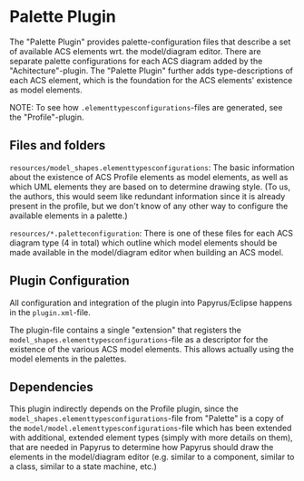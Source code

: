 # Palette Plugin
The "Palette Plugin" provides palette-configuration files that describe a set of available ACS elements wrt. the model/diagram editor. There are separate palette configurations for each ACS diagram added by the "Achitecture"-plugin. The "Palette Plugin" further adds type-descriptions of each ACS element, which is the foundation for the ACS elements' existence as model elements.

NOTE: To see how `.elementtypesconfigurations`-files are generated, see the "Profile"-plugin.


## Files and folders
`resources/model_shapes.elementtypesconfigurations`: The basic information about the existence of ACS Profile elements as model elements, as well as which UML elements they are based on to determine drawing style. (To us, the authors, this would seem like redundant information since it is already present in the profile, but we don't know of any other way to configure the available elements in a palette.)

`resources/*.paletteconfiguration`: There is one of these files for each ACS diagram type (4 in total) which outline which model elements should be made available in the model/diagram editor when building an ACS model.


## Plugin Configuration
All configuration and integration of the plugin into Papyrus/Eclipse happens in the `plugin.xml`-file. 

The plugin-file contains a single "extension" that registers the `model_shapes.elementtypesconfigurations`-file as a descriptor for the existence of the various ACS model elements. This allows actually using the model elements in the palettes.


## Dependencies
This plugin indirectly depends on the Profile plugin, since the `model_shapes.elementtypesconfigurations`-file from "Palette" is a copy of the `model/model.elementtypesconfigurations`-file which has been extended with additional, extended element types (simply with more details on them), that are needed in Papyrus to determine how Papyrus should draw the elements in the model/diagram editor (e.g. similar to a component, similar to a class, similar to a state machine, etc.)
